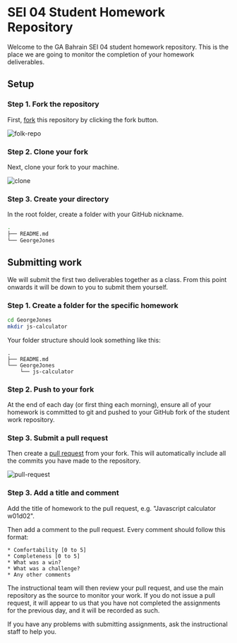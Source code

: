 # SEI 04 Student Homework Repository

Welcome to the GA Bahrain SEI 04 student homework repository. This is the place we are going to monitor the completion of your homework deliverables.

## Setup

### Step 1. Fork the repository

First, [fork](https://help.github.com/articles/fork-a-repo) this repository by clicking the fork button.

![folk-repo](https://cloud.githubusercontent.com/assets/40461/10177089/43f10122-66f0-11e5-86b6-e4a6d23160f7.png)

### Step 2. Clone your fork

Next, clone your fork to your machine.

![clone](https://cloud.githubusercontent.com/assets/40461/10177745/b394027e-66f3-11e5-8cc5-20c01c9a7785.png)

### Step 3. Create your directory

In the root folder, create a folder with your GitHub nickname.

```bash
.
├── README.md
└── GeorgeJones
```

## Submitting work

We will submit the first two deliverables together as a class. From this point onwards it will be down to you to submit them yourself.

### Step 1. Create a folder for the specific homework

```sh
cd GeorgeJones
mkdir js-calculator
```

Your folder structure should look something like this:

```
.
├── README.md
└── GeorgeJones
    └── js-calculator
```

### Step 2. Push to your fork

At the end of each day (or first thing each morning), ensure all of your homework is committed to git and pushed to your GitHub fork of the student work repository.

### Step 3. Submit a pull request

Then create a [pull request](https://help.github.com/articles/using-pull-requests) from your fork. This will automatically include all the commits you have made to the repository.

![pull-request](https://cloud.githubusercontent.com/assets/40461/10177944/ceec1308-66f4-11e5-8603-b918db3ca45e.png)

### Step 3. Add a title and comment

Add the title of homework to the pull request, e.g. "Javascript calculator w01d02".

Then add a comment to the pull request. Every comment should follow this format:

```
* Comfortability [0 to 5]
* Completeness [0 to 5]
* What was a win?
* What was a challenge?
* Any other comments
```

The instructional team will then review your pull request, and use the main repository as the source to monitor your work. If you do not issue a pull request, it will appear to us that you have not completed the assignments for the previous day, and it will be recorded as such.

If you have any problems with submitting assignments, ask the instructional staff to help you.
